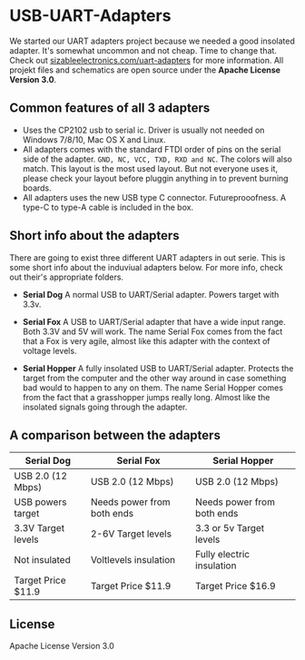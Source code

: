 # USB-UART-Adapters
We started our UART adapters project because we needed a good insolated adapter. It's somewhat uncommon and not cheap. Time to change that. Check out [sizableelectronics.com/uart-adapters](https://sizableelectronics.com/uart-adapters) for more information. All projekt files and schematics are open source under the **Apache License Version 3.0**.

## Common features of all 3 adapters
* Uses the CP2102 usb to serial ic. Driver is usually not needed on Windows 7/8/10, Mac OS X and Linux.
* All adapters comes with the standard FTDI order of pins on the serial side of the adapter. `GND, NC, VCC, TXD, RXD and NC`. The colors will also match. This layout is the most used layout. But not everyone uses it, please check your layout before pluggin anything in to prevent burning boards.
* All adapters uses the new USB type C connector. Futureprooofness. A type-C to type-A cable is included in the box.

## Short info about the adapters
There are going to exist three different UART adapters in out serie. This is some short info about the induviual adapters below. For more info, check out their's appropriate folders.

* **Serial Dog**
A normal USB to UART/Serial adapter. Powers target with 3.3v.

* **Serial Fox**
A USB to UART/Serial adapter that have a wide input range. Both 3.3V and 5V will work. The name Serial Fox comes from the fact that a Fox is very agile, almost like this adapter with the context of voltage levels.

* **Serial Hopper**
A fully insolated USB to UART/Serial adapter. Protects the target from the computer and the other way around in case something bad would to happen to any on them. The name Serial Hopper comes from the fact that a grasshopper jumps really long. Almost like the insolated signals going through the adapter.

## A comparison between the adapters
Serial Dog | Serial Fox | Serial Hopper
--- | --- | ---
USB 2.0 (12 Mbps) | USB 2.0 (12 Mbps) | USB 2.0 (12 Mbps)
USB powers target | Needs power from both ends | Needs power from both ends
3.3V Target levels | 2-6V Target levels | 3.3 or 5v Target levels
Not insulated | Voltlevels insulation | Fully electric insulation
Target Price $11.9 | Target Price $11.9 | Target Price $16.9

## License
Apache License Version 3.0
